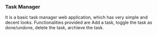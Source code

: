 ### Task Manager
It is a basic task manager web application, which has very simple and decent looks. Functionalities provided are Add a task, toggle the task as done/undone, delete the task, archieve the task. 
